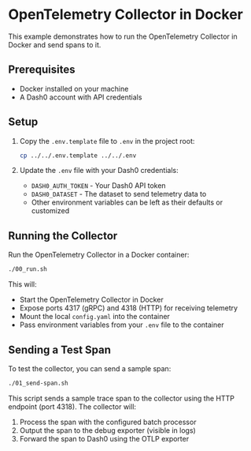 # OpenTelemetry Collector in Docker

This example demonstrates how to run the OpenTelemetry Collector in Docker and send spans to it.

## Prerequisites

- Docker installed on your machine
- A Dash0 account with API credentials

## Setup

1. Copy the `.env.template` file to `.env` in the project root:
   ```bash
   cp ../../.env.template ../../.env
   ```

2. Update the `.env` file with your Dash0 credentials:
   - `DASH0_AUTH_TOKEN` - Your Dash0 API token
   - `DASH0_DATASET` - The dataset to send telemetry data to
   - Other environment variables can be left as their defaults or customized

## Running the Collector

Run the OpenTelemetry Collector in a Docker container:

```bash
./00_run.sh
```

This will:
- Start the OpenTelemetry Collector in Docker
- Expose ports 4317 (gRPC) and 4318 (HTTP) for receiving telemetry
- Mount the local `config.yaml` into the container
- Pass environment variables from your `.env` file to the container

## Sending a Test Span

To test the collector, you can send a sample span:

```bash
./01_send-span.sh
```

This script sends a sample trace span to the collector using the HTTP endpoint (port 4318). The collector will:
1. Process the span with the configured batch processor
2. Output the span to the debug exporter (visible in logs)
3. Forward the span to Dash0 using the OTLP exporter
